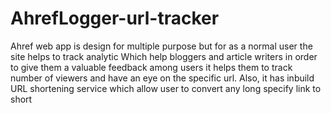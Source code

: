 # AhrefLogger-url-tracker
Ahref web app is design for multiple purpose but for as a normal user the site helps to track
analytic Which help bloggers and article writers in order to give them a valuable feedback
among users it helps them to track number of viewers and have an eye on the specific url.
Also, it has inbuild URL shortening service which allow user to convert any long specify link to
short
